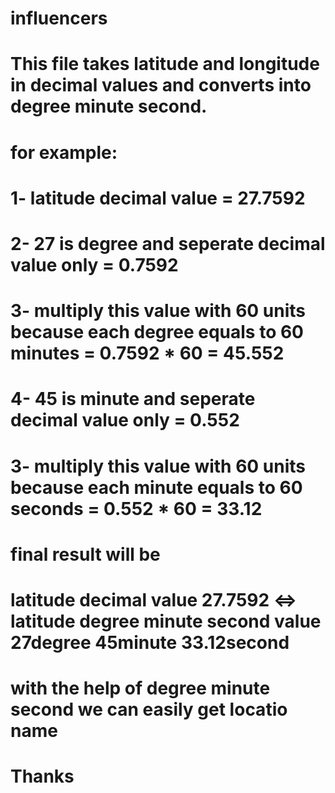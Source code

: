 # influencers


# This file takes latitude and longitude in decimal values and converts into degree minute second.

# for example:

# 1- latitude decimal value = 27.7592

# 2- 27 is degree and seperate decimal value only = 0.7592

# 3- multiply this value with 60 units because each degree equals to 60 minutes = 0.7592 * 60 = 45.552

# 4- 45 is minute and seperate decimal value only = 0.552

# 3- multiply this value with 60 units because each minute equals to 60 seconds = 0.552 * 60 = 33.12

# final result will be 

# latitude decimal value 27.7592 <=> latitude degree minute second value 27degree 45minute 33.12second

# with the help of degree minute second we can easily get locatio name

# Thanks

